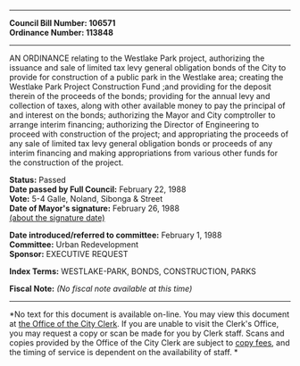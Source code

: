 * * * * *  
  
**Council Bill Number: [](#h0)[](#h2)106571**   
**Ordinance Number: 113848**  
  
* * * * *  
  
AN ORDINANCE relating to the Westlake Park project, authorizing the issuance and sale of limited tax levy general obligation bonds of the City to provide for construction of a public park in the Westlake area; creating the Westlake Park Project Construction Fund ;and providing for the deposit therein of the proceeds of the bonds; providing for the annual levy and collection of taxes, along with other available money to pay the principal of and interest on the bonds; authorizing the Mayor and City comptroller to arrange interim financing; authorizing the Director of Engineering to proceed with construction of the project; and appropriating the proceeds of any sale of limited tax levy general obligation bonds or proceeds of any interim financing and making appropriations from various other funds for the construction of the project.  
  
**Status:** Passed   
**Date passed by Full Council:** February 22, 1988   
**Vote:** 5-4 Galle, Noland, Sibonga & Street   
**Date of Mayor's signature:** February 26, 1988   
[(about the signature date)](/~public/approvaldate.htm)   
  
  
**Date introduced/referred to committee:** February 1, 1988   
**Committee:** Urban Redevelopment   
**Sponsor:** EXECUTIVE REQUEST   
  
**Index Terms:** WESTLAKE-PARK, BONDS, CONSTRUCTION, PARKS  
  
**Fiscal Note:** *(No fiscal note available at this time)*  
  
* * * * *  
  
*No text for this document is available on-line. You may view this document at [the Office of the City Clerk](http://www.seattle.gov/leg/clerk/contactUs.htm). If you are unable to visit the Clerk's Office, you may request a copy or scan be made for you by Clerk staff. Scans and copies provided by the Office of the City Clerk are subject to [copy fees](http://clerk.seattle.gov/~public/clerkfees.htm), and the timing of service is dependent on the availability of staff. *  
  
  
